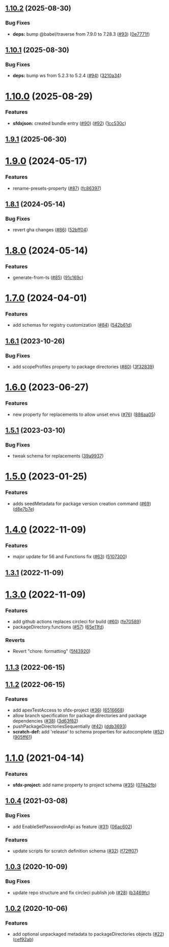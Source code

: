 ## [1.10.2](https://github.com/forcedotcom/schemas/compare/1.10.1...1.10.2) (2025-08-30)


### Bug Fixes

* **deps:** bump @babel/traverse from 7.9.0 to 7.28.3 ([#93](https://github.com/forcedotcom/schemas/issues/93)) ([0e7771f](https://github.com/forcedotcom/schemas/commit/0e7771ffa0f76caa7c0df0bb3e3071f5ce7272b8))



## [1.10.1](https://github.com/forcedotcom/schemas/compare/1.10.0...1.10.1) (2025-08-30)


### Bug Fixes

* **deps:** bump ws from 5.2.3 to 5.2.4 ([#94](https://github.com/forcedotcom/schemas/issues/94)) ([3210a34](https://github.com/forcedotcom/schemas/commit/3210a3412b9b58977d5b72daf8d1f35f65f3dd07))



# [1.10.0](https://github.com/forcedotcom/schemas/compare/1.9.1...1.10.0) (2025-08-29)


### Features

* **sfdxjson:** created bundle entry ([#90](https://github.com/forcedotcom/schemas/issues/90)) ([#92](https://github.com/forcedotcom/schemas/issues/92)) ([1cc530c](https://github.com/forcedotcom/schemas/commit/1cc530c6530748cef0316e589e7524c5ab3ac614))



## [1.9.1](https://github.com/forcedotcom/schemas/compare/1.9.0...1.9.1) (2025-06-30)



# [1.9.0](https://github.com/forcedotcom/schemas/compare/1.8.1...1.9.0) (2024-05-17)


### Features

* rename-presets-property ([#87](https://github.com/forcedotcom/schemas/issues/87)) ([fc86397](https://github.com/forcedotcom/schemas/commit/fc86397cde8cc8da2fbcee34e129d0e3765d11ca))



## [1.8.1](https://github.com/forcedotcom/schemas/compare/1.8.0...1.8.1) (2024-05-14)


### Bug Fixes

* revert gha changes ([#86](https://github.com/forcedotcom/schemas/issues/86)) ([52bff04](https://github.com/forcedotcom/schemas/commit/52bff043283c1d68c6774150e2d816c33588022f))



# [1.8.0](https://github.com/forcedotcom/schemas/compare/1.7.0...1.8.0) (2024-05-14)


### Features

* generate-from-ts ([#85](https://github.com/forcedotcom/schemas/issues/85)) ([91c169c](https://github.com/forcedotcom/schemas/commit/91c169ccc164fdbdb33cb3fd3794f44207d2835c))



# [1.7.0](https://github.com/forcedotcom/schemas/compare/1.6.1...1.7.0) (2024-04-01)


### Features

* add schemas for registry customization ([#84](https://github.com/forcedotcom/schemas/issues/84)) ([542b61d](https://github.com/forcedotcom/schemas/commit/542b61d224f5fd78f8b09f28c5cb16e1691de9bc))



## [1.6.1](https://github.com/forcedotcom/schemas/compare/1.6.0...1.6.1) (2023-10-26)


### Bug Fixes

* add scopeProfiles property to package directories ([#80](https://github.com/forcedotcom/schemas/issues/80)) ([3f32839](https://github.com/forcedotcom/schemas/commit/3f32839ffc5cb483a5f95fe5ae65b3e66cde83b1))



# [1.6.0](https://github.com/forcedotcom/schemas/compare/1.5.1...1.6.0) (2023-06-27)


### Features

* new property for replacements to allow unset envs ([#76](https://github.com/forcedotcom/schemas/issues/76)) ([886aa05](https://github.com/forcedotcom/schemas/commit/886aa0590ec1034d5806f2fee929deb49109ed0a))



## [1.5.1](https://github.com/forcedotcom/schemas/compare/1.5.0...1.5.1) (2023-03-10)


### Bug Fixes

* tweak schema for replacements ([39a9937](https://github.com/forcedotcom/schemas/commit/39a9937ef3d67e0bf57ed18429bf51b5c87cc530))



# [1.5.0](https://github.com/forcedotcom/schemas/compare/1.4.0...1.5.0) (2023-01-25)


### Features

* adds seedMetadata for package version creation command ([#69](https://github.com/forcedotcom/schemas/issues/69)) ([d8e7b7e](https://github.com/forcedotcom/schemas/commit/d8e7b7e10ee7c70b6bc893268b7ad937f60a31cc))



# [1.4.0](https://github.com/forcedotcom/schemas/compare/1.3.1...1.4.0) (2022-11-09)


### Features

* major update for 56 and Functions fix ([#63](https://github.com/forcedotcom/schemas/issues/63)) ([5107300](https://github.com/forcedotcom/schemas/commit/5107300507af03f77a7cb5e09e3e98b4ecd2822e))



## [1.3.1](https://github.com/forcedotcom/schemas/compare/1.3.0...1.3.1) (2022-11-09)



# [1.3.0](https://github.com/forcedotcom/schemas/compare/v1.1.3...1.3.0) (2022-11-09)


### Features

* add github actions replaces circleci for build ([#60](https://github.com/forcedotcom/schemas/issues/60)) ([fe70589](https://github.com/forcedotcom/schemas/commit/fe70589fd652298236ec7a423e0199a8fe66c8bc))
* packageDirectory.functions ([#57](https://github.com/forcedotcom/schemas/issues/57)) ([65e11fd](https://github.com/forcedotcom/schemas/commit/65e11fde5e01e08ce41b1cf5b087aaedc468843c))


### Reverts

* Revert "chore: formatting" ([5f43920](https://github.com/forcedotcom/schemas/commit/5f43920110f84b91813af85ee5f6334fea398fe7))



## [1.1.3](https://github.com/forcedotcom/schemas/compare/v1.1.2...v1.1.3) (2022-06-15)



## [1.1.2](https://github.com/forcedotcom/schemas/compare/v1.1.0...v1.1.2) (2022-06-15)


### Features

* add apexTestAccess to sfdx-project ([#36](https://github.com/forcedotcom/schemas/issues/36)) ([6516668](https://github.com/forcedotcom/schemas/commit/6516668394d3b2942bb931984eff433c7922c375))
* allow branch specification for package directories and package dependencies ([#38](https://github.com/forcedotcom/schemas/issues/38)) ([3d63f82](https://github.com/forcedotcom/schemas/commit/3d63f82edb88b030f3c68dab13b6518906a27ba4))
* pushPackageDirectoriesSequentially ([#42](https://github.com/forcedotcom/schemas/issues/42)) ([ddb3693](https://github.com/forcedotcom/schemas/commit/ddb36937b7dcc73a8ba938b8c8a00d089b1920a1))
* **scratch-def:** add 'release' to schema properties for autocomplete ([#52](https://github.com/forcedotcom/schemas/issues/52)) ([905ff61](https://github.com/forcedotcom/schemas/commit/905ff6124a043cb983399e95ce33392e4ee96f75))



# [1.1.0](https://github.com/forcedotcom/schemas/compare/v1.0.4...v1.1.0) (2021-04-14)


### Features

* **sfdx-project:** add name property to project schema ([#35](https://github.com/forcedotcom/schemas/issues/35)) ([074a2fb](https://github.com/forcedotcom/schemas/commit/074a2fb14e5d04a96dcf87224c1f907bb49dddc7))



## [1.0.4](https://github.com/forcedotcom/schemas/compare/v1.0.3...v1.0.4) (2021-03-08)


### Bug Fixes

* add EnableSetPasswordInApi as feature ([#31](https://github.com/forcedotcom/schemas/issues/31)) ([06ac602](https://github.com/forcedotcom/schemas/commit/06ac6020114723ca791390c1acf0f20a13692172))


### Features

* update scripts for scratch definition schema ([#32](https://github.com/forcedotcom/schemas/issues/32)) ([f72ff07](https://github.com/forcedotcom/schemas/commit/f72ff0766b101b11e105b50d92db3365f4c1caa4))



## [1.0.3](https://github.com/forcedotcom/schemas/compare/v1.0.2...v1.0.3) (2020-10-09)


### Bug Fixes

* update repo structure and fix circleci publish job ([#28](https://github.com/forcedotcom/schemas/issues/28)) ([b3469fc](https://github.com/forcedotcom/schemas/commit/b3469fc5e6a083825a95122c4952c754817f69f5))



## [1.0.2](https://github.com/forcedotcom/schemas/compare/cef92ab11852dabf1eca43bd650c8f37051b67cf...v1.0.2) (2020-10-06)


### Features

* add optional unpackaged metadata to packageDirectories objects ([#22](https://github.com/forcedotcom/schemas/issues/22)) ([cef92ab](https://github.com/forcedotcom/schemas/commit/cef92ab11852dabf1eca43bd650c8f37051b67cf))




